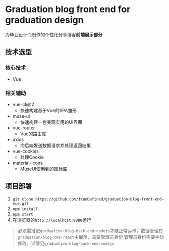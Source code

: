 # Graduation blog front end for graduation design

为毕业设计而制作的个性化分享博客**前端展示部分**

## 技术选型

### 核心技术

* Vue

### 相关辅助

* vue-cli@2
  * 快速构建基于Vue的SPA雏形
* muse-ui
  * 快速构建一套美观实用的UI界面
* vue-router
  * Vue的路由库
* axios
  * 向后端发送数据请求并处理返回结果
* vue-cookies
  * 处理Cookie
* material-icons
  * MuseUI使用到的图标库

## 项目部署

1. `git clone https://github.com/IKunDefined/graduation-blog-front-end-vue.git`
2. `npm install`
3. `npm start`
4. 在浏览器的`http://localhost:8080`运行

> 必须需搭配`graduation-blog-back-end-nodejs`才能正常运作，数据管理在`graduation-blog-cms-react`中展示，需要管理员身份
> 管理员身份需要手动修改，详情见`graduation-blog-back-end-nodejs`